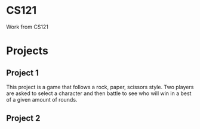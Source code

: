 #  CS121
Work from CS121
# Projects
## Project 1
<p>
  This project is a game that follows a rock, paper, scissors style. Two players are asked to select a character and then battle to see who will win in a best of a given amount of rounds. 
</p>
<h2>
  Project 2
</h2>
<p>
  
</p>
